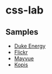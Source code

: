 # css-lab

## Samples

* [Duke Energy](https://ca0v.github.io/css-lab/duke-energy/)
* [Flickr](https://ca0v.github.io/css-lab/flickr/)
* [Mayvue](https://ca0v.github.io/css-lab/mayvue/)
* [Kopis](https://ca0v.github.io/css-lab/kopis/)
